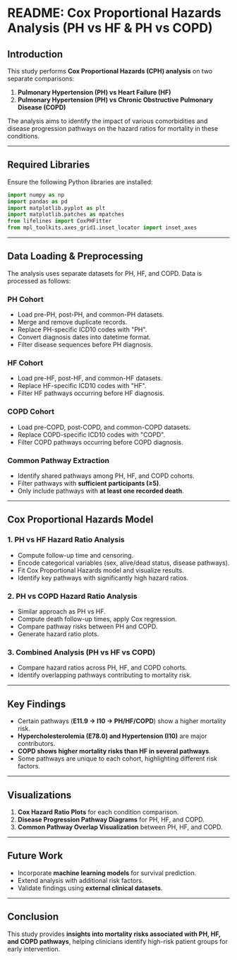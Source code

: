 # README: Cox Proportional Hazards Analysis (PH vs HF & PH vs COPD)

## Introduction
This study performs **Cox Proportional Hazards (CPH) analysis** on two separate comparisons:
1. **Pulmonary Hypertension (PH) vs Heart Failure (HF)**
2. **Pulmonary Hypertension (PH) vs Chronic Obstructive Pulmonary Disease (COPD)**

The analysis aims to identify the impact of various comorbidities and disease progression pathways on the hazard ratios for mortality in these conditions.

---

## Required Libraries
Ensure the following Python libraries are installed:

```python
import numpy as np
import pandas as pd
import matplotlib.pyplot as plt
import matplotlib.patches as mpatches
from lifelines import CoxPHFitter
from mpl_toolkits.axes_grid1.inset_locator import inset_axes
```

---

## Data Loading & Preprocessing
The analysis uses separate datasets for PH, HF, and COPD. Data is processed as follows:

### **PH Cohort**
- Load pre-PH, post-PH, and common-PH datasets.
- Merge and remove duplicate records.
- Replace PH-specific ICD10 codes with "PH".
- Convert diagnosis dates into datetime format.
- Filter disease sequences before PH diagnosis.

### **HF Cohort**
- Load pre-HF, post-HF, and common-HF datasets.
- Replace HF-specific ICD10 codes with "HF".
- Filter HF pathways occurring before HF diagnosis.

### **COPD Cohort**
- Load pre-COPD, post-COPD, and common-COPD datasets.
- Replace COPD-specific ICD10 codes with "COPD".
- Filter COPD pathways occurring before COPD diagnosis.

### **Common Pathway Extraction**
- Identify shared pathways among PH, HF, and COPD cohorts.
- Filter pathways with **sufficient participants (≥5)**.
- Only include pathways with **at least one recorded death**.

---

## **Cox Proportional Hazards Model**

### **1. PH vs HF Hazard Ratio Analysis**
- Compute follow-up time and censoring.
- Encode categorical variables (sex, alive/dead status, disease pathways).
- Fit Cox Proportional Hazards model and visualize results.
- Identify key pathways with significantly high hazard ratios.

### **2. PH vs COPD Hazard Ratio Analysis**
- Similar approach as PH vs HF.
- Compute death follow-up times, apply Cox regression.
- Compare pathway risks between PH and COPD.
- Generate hazard ratio plots.

### **3. Combined Analysis (PH vs HF vs COPD)**
- Compare hazard ratios across PH, HF, and COPD cohorts.
- Identify overlapping pathways contributing to mortality risk.

---

## **Key Findings**
- Certain pathways (**E11.9 → I10 → PH/HF/COPD**) show a higher mortality risk.
- **Hypercholesterolemia (E78.0) and Hypertension (I10)** are major contributors.
- **COPD shows higher mortality risks than HF in several pathways**.
- Some pathways are unique to each cohort, highlighting different risk factors.

---

## **Visualizations**
1. **Cox Hazard Ratio Plots** for each condition comparison.
2. **Disease Progression Pathway Diagrams** for PH, HF, and COPD.
3. **Common Pathway Overlap Visualization** between PH, HF, and COPD.

---

## **Future Work**
- Incorporate **machine learning models** for survival prediction.
- Extend analysis with additional risk factors.
- Validate findings using **external clinical datasets**.

---

## **Conclusion**
This study provides **insights into mortality risks associated with PH, HF, and COPD pathways**, helping clinicians identify high-risk patient groups for early intervention.

